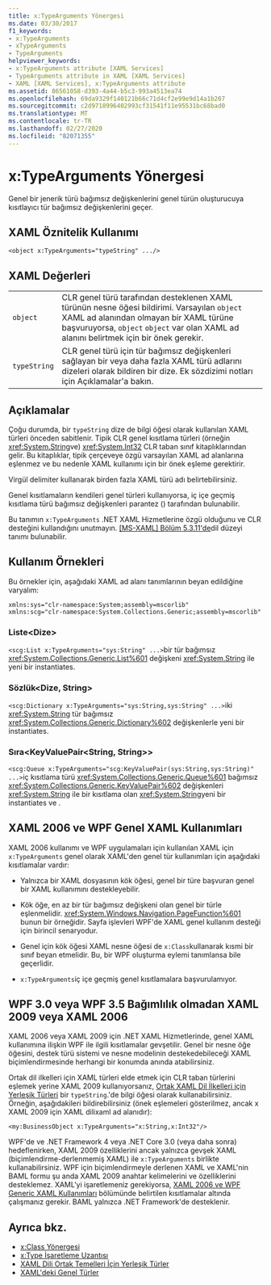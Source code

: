 ```yaml
---
title: x:TypeArguments Yönergesi
ms.date: 03/30/2017
f1_keywords:
- x:TypeArguments
- xTypeArguments
- TypeArguments
helpviewer_keywords:
- x:TypeArguments attribute [XAML Services]
- TypeArguments attribute in XAML [XAML Services]
- XAML [XAML Services], x:TypeArguments attribute
ms.assetid: 86561058-d393-4a44-b5c3-993a4513ea74
ms.openlocfilehash: 69da9329f140121b66c71d4cf2e99e9d14a1b207
ms.sourcegitcommit: c2d9718996402993cf31541f11e95531bc68bad0
ms.translationtype: MT
ms.contentlocale: tr-TR
ms.lasthandoff: 02/27/2020
ms.locfileid: "82071355"
---
```

# <a name="xtypearguments-directive"></a>x:TypeArguments Yönergesi

Genel bir jenerik türü bağımsız değişkenlerini genel türün oluşturucuya kısıtlayıcı tür bağımsız değişkenlerini geçer.

## <a name="xaml-attribute-usage"></a>XAML Öznitelik Kullanımı

```xaml
<object x:TypeArguments="typeString" .../>
```

## <a name="xaml-values"></a>XAML Değerleri

|||
|-|-|
|`object`|CLR genel türü tarafından desteklenen XAML türünün nesne öğesi bildirimi. Varsayılan `object` XAML ad alanından olmayan bir XAML türüne başvuruyorsa, `object` `object` var olan XAML ad alanını belirtmek için bir önek gerekir.|
|`typeString`|CLR genel türü için tür bağımsız değişkenleri sağlayan bir veya daha fazla XAML türü adlarını dizeleri olarak bildiren bir dize. Ek sözdizimi notları için Açıklamalar'a bakın.|

## <a name="remarks"></a>Açıklamalar

Çoğu durumda, bir `typeString` dize de bilgi öğesi olarak kullanılan XAML türleri önceden sabitlenir. Tipik CLR genel kısıtlama türleri (örneğin <xref:System.String>ve) <xref:System.Int32> CLR taban sınıf kitaplıklarından gelir. Bu kitaplıklar, tipik çerçeveye özgü varsayılan XAML ad alanlarına eşlenmez ve bu nedenle XAML kullanımı için bir önek eşleme gerektirir.

Virgül delimiter kullanarak birden fazla XAML türü adı belirtebilirsiniz.

Genel kısıtlamaların kendileri genel türleri kullanıyorsa, iç içe geçmiş kısıtlama türü bağımsız değişkenleri parantez () tarafından bulunabilir.

Bu tanımın `x:TypeArguments` .NET XAML Hizmetlerine özgü olduğunu ve CLR desteğini kullandığını unutmayın. [ \[MS-XAML\] Bölüm 5.3.11'de](https://docs.microsoft.com/previous-versions/msp-n-p/ff650760(v=pandp.10))dil düzeyi tanımı bulunabilir.

## <a name="usage-examples"></a>Kullanım Örnekleri

Bu örnekler için, aşağıdaki XAML ad alanı tanımlarının beyan edildiğine varyalım:

```xaml
xmlns:sys="clr-namespace:System;assembly=mscorlib"
xmlns:scg="clr-namespace:System.Collections.Generic;assembly=mscorlib"
```

### <a name="liststring"></a>Liste\<Dize>

`<scg:List x:TypeArguments="sys:String" ...>`bir tür bağımsız <xref:System.Collections.Generic.List%601> değişkeni <xref:System.String> ile yeni bir instantiates.

### <a name="dictionarystringstring"></a>Sözlük\<Dize, String>

`<scg:Dictionary x:TypeArguments="sys:String,sys:String" ...>`iki <xref:System.String> tür bağımsız <xref:System.Collections.Generic.Dictionary%602> değişkenlerle yeni bir instantiates.

### <a name="queuekeyvaluepairstringstring"></a>Sıra<KeyValuePair\<String, String>>

`<scg:Queue x:TypeArguments="scg:KeyValuePair(sys:String,sys:String)" ...>`iç kısıtlama türü <xref:System.Collections.Generic.Queue%601> bağımsız <xref:System.Collections.Generic.KeyValuePair%602> değişkenleri <xref:System.String> ile bir kısıtlama olan <xref:System.String>yeni bir instantiates ve .

## <a name="xaml-2006-and-wpf-generic-xaml-usages"></a>XAML 2006 ve WPF Genel XAML Kullanımları

XAML 2006 kullanımı ve WPF uygulamaları için kullanılan XAML için `x:TypeArguments` genel olarak XAML'den genel tür kullanımları için aşağıdaki kısıtlamalar vardır:

- Yalnızca bir XAML dosyasının kök öğesi, genel bir türe başvuran genel bir XAML kullanımını destekleyebilir.

- Kök öğe, en az bir tür bağımsız değişkeni olan genel bir türle eşlenmelidir. <xref:System.Windows.Navigation.PageFunction%601> bunun bir örneğidir. Sayfa işlevleri WPF'de XAML genel kullanım desteği için birincil senaryodur.

- Genel için kök öğesi XAML nesne öğesi de `x:Class`kullanarak kısmi bir sınıf beyan etmelidir. Bu, bir WPF oluşturma eylemi tanımlansa bile geçerlidir.

- `x:TypeArguments`iç içe geçmiş genel kısıtlamalara başvurulamıyor.

## <a name="xaml-2009-or-xaml-2006-with-no-wpf-30-or-wpf-35-dependency"></a>WPF 3.0 veya WPF 3.5 Bağımlılık olmadan XAML 2009 veya XAML 2006

XAML 2006 veya XAML 2009 için .NET XAML Hizmetlerinde, genel XAML kullanımına ilişkin WPF ile ilgili kısıtlamalar gevşetilir. Genel bir nesne öğe öğesini, destek türü sistemi ve nesne modelinin destekedebileceği XAML biçimlendirmesinde herhangi bir konumda anında atabilirsiniz.

Ortak dil ilkelleri için XAML türleri elde etmek için CLR taban türlerini eşlemek yerine XAML 2009 kullanıyorsanız, [Ortak XAML Dil İlkelleri için Yerleşik Türleri](types-for-primitives.md) bir `typeString`.'de bilgi öğesi olarak kullanabilirsiniz. Örneğin, aşağıdakileri bildirebilirsiniz (önek eşlemeleri gösterilmez, ancak x XAML 2009 için XAML dilixaml ad alanıdır):

```xaml
<my:BusinessObject x:TypeArguments="x:String,x:Int32"/>
```

WPF'de ve .NET Framework 4 veya .NET Core 3.0 (veya daha sonra) hedeflenirken, XAML 2009 özelliklerini ancak yalnızca gevşek XAML (biçimlendirme-derlenmemiş XAML) ile `x:TypeArguments` birlikte kullanabilirsiniz. WPF için biçimlendirmeyle derlenen XAML ve XAML'nin BAML formu şu anda XAML 2009 anahtar kelimelerini ve özelliklerini desteklemez. XAML'yi işaretlemeniz gerekiyorsa, [XAML 2006 ve WPF Generic XAML Kullanımları](#xaml-2006-and-wpf-generic-xaml-usages) bölümünde belirtilen kısıtlamalar altında çalışmanız gerekir. BAML yalnızca .NET Framework'de desteklenir.

## <a name="see-also"></a>Ayrıca bkz.

- [x:Class Yönergesi](xclass-directive.md)
- [x:Type İşaretleme Uzantısı](xtype-markup-extension.md)
- [XAML Dili Ortak Temelleri İçin Yerleşik Türler](types-for-primitives.md)
- [XAML'deki Genel Türler](generics.md)
